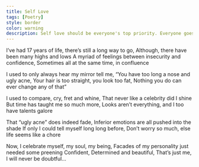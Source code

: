```yaml
---
title: Self Love
tags: [Poetry]
style: border
color: warning
description: Self love should be everyone's top priority. Everyone goes through feelings of insecurity, inferiority - but we can't let them get the better of us. Here's a short poem I wrote as part of a contest in a duration of 1 hour!
---
```

I’ve had 17 years of life, there’s still a long way to go,
Although, there have been many highs and lows
A myriad of feelings between insecurity and confidence,
Sometimes all at the same time, in confluence

I used to only always hear my mirror tell me,
“You have too long a nose and ugly acne,
Your hair is too straight, you look too fat,
Nothing you do can ever change any of that”

I used to compare, cry, fret and whine,
That never like a celebrity did I shine
But time has taught me so much more,
Looks aren’t everything, and I too have talents galore

That “ugly acne” does indeed fade,
Inferior emotions are all pushed into the shade
If only I could tell myself long long before,
Don’t worry so much, else life seems like a chore

Now, I celebrate myself, my soul, my being,
Facades of my personality just needed some preening
Confident, Determined and beautiful,
That’s just me, I will never be doubtful...